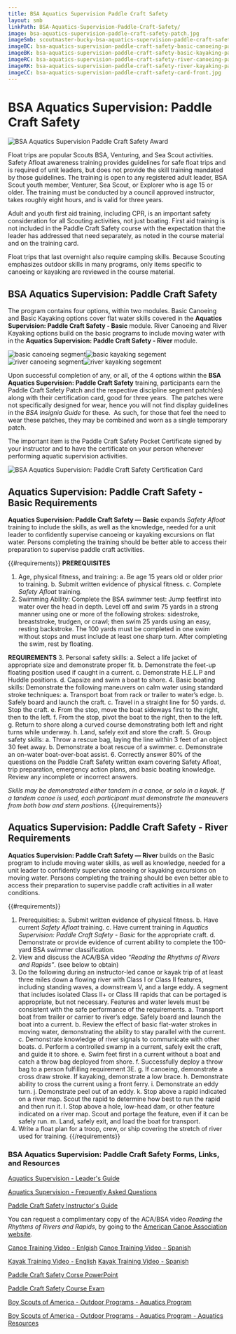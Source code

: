 ```yaml
---
title: BSA Aquatics Supervision Paddle Craft Safety
layout: smb
linkPath: BSA-Aquatics-Supervision-Paddle-Craft-Safety/
image: bsa-aquatics-supervision-paddle-craft-safety-patch.jpg
imageSmb: scoutmaster-bucky-bsa-aquatics-supervision-paddle-craft-safety.jpg
imageBC: bsa-aquatics-supervision-paddle-craft-safety-basic-canoeing-patch-segment.png
imageBK: bsa-aquatics-supervision-paddle-craft-safety-basic-kayaking-patch-segment.png
imageRC: bsa-aquatics-supervision-paddle-craft-safety-river-canoeing-patch-segment.png
imageRK: bsa-aquatics-supervision-paddle-craft-safety-river-kayaking-patch-segment.png
imageCC: bsa-aquatics-supervision-paddle-craft-safety-card-front.jpg
---
```


# BSA Aquatics Supervision: Paddle Craft Safety

<div class="D(f) Fxd(c)--s">
<div class="Ta(c) Pt(1em)--s">

![BSA Aquatics Supervision Paddle Craft Safety Award]({{imageSmb}})
</div><div>

Float trips are popular Scouts BSA, Venturing, and Sea Scout activities. Safety Afloat awareness training provides guidelines for safe float trips and is required of unit leaders, but does not provide the skill training mandated by those guidelines. The training is open to any registered adult leader, BSA Scout youth member, Venturer, Sea Scout, or Explorer who is age 15 or older. The training must be conducted by a council approved instructor, takes roughly eight hours, and is valid for three years.

Adult and youth first aid training, including CPR, is an important safety consideration for all Scouting activities, not just boating. First aid training is not included in the Paddle Craft Safety course with the expectation that the leader has addressed that need separately, as noted in the course material and on the training card.

Float trips that last overnight also require camping skills. Because Scouting emphasizes outdoor skills in many programs, only items specific to canoeing or kayaking are reviewed in the course material.

</div></div>

## BSA Aquatics Supervision: Paddle Craft Safety
The program contains four options, within two modules. Basic Canoeing and Basic Kayaking options cover flat water skills covered in the **Aquatics Supervision: Paddle Craft Safety - Basic** module. River Canoeing and River Kayaking options build on the basic programs to include moving water with in the **Aquatics Supervision: Paddle Craft Safety - River** module.

![basic canoeing segment]({{imageBC}})![basic kayaking segement]({{imageBK}})![river canoeing segment]({{imageRC}})![river kayaking segement]({{imageRK}})

Upon successful completion of any, or all, of the 4 options within the **BSA Aquatics Supervision: Paddle Craft Safety** training, participants earn the Paddle Craft Safety Patch and the respective discipline segment patch(es) along with their certification card, good for three years.  The patches were not specifically designed for wear, hence you will not find display guidelines in the *BSA Insignia Guide* for these.  As such, for those that feel the need to wear these patches, they may be combined and worn as a single temporary patch.

<div class="D(f) Fxd(c)--s">
<div>The important item is the Paddle Craft Safety Pocket Certificate signed by your instructor and to have the certificate on your person whenever performing aquatic supervision activities.</div>
<div class="Ta(c) Pt(1em)--s">

![BSA Aquatics Supervision: Paddle Craft Safety Certification Card]({{imageCC}})
</div></div>

## Aquatics Supervision: Paddle Craft Safety - Basic Requirements
**Aquatics Supervision: Paddle Craft Safety — Basic** expands *Safety Afloat* training to include the skills, as well as the knowledge, needed for a unit leader to confidently supervise canoeing or kayaking excursions on flat water. Persons completing the training should be better able to access their preparation to supervise paddle craft activities.

{{#requirements}}
**PREREQUISITES**
1. Age, physical fitness, and training:
     a. Be age 15 years old or older prior to training.
     b. Submit written evidence of physical fitness.
     c. Complete *Safety Afloat* training.
2. Swimming Ability:
     Complete the BSA swimmer test: Jump feetfirst into water over the head in depth. Level off and swim 75 yards in a strong manner using one or more of the following strokes: sidestroke, breaststroke, trudgen, or crawl; then swim 25 yards using an easy, resting backstroke. The 100 yards must be completed in one swim without stops and must include at least one sharp turn. After completing the swim, rest by floating.

**REQUIREMENTS**
3. Personal safety skills:
     a. Select a life jacket of appropriate size and demonstrate proper fit.
     b. Demonstrate the feet-up floating position used if caught in a current.
     c. Demonstrate H.E.L.P and Huddle positions.
     d. Capsize and swim a boat to shore.
4. Basic boating skills: Demonstrate the following maneuvers on calm water using standard stroke techniques:
     a. Transport boat from rack or trailer to water’s edge.
     b. Safely board and launch the craft.
     c. Travel in a straight line for 50 yards.
     d. Stop the craft.
     e. From the stop, move the boat sideways first to the right, then to the left.
     f. From the stop, pivot the boat to the right, then to the left.
     g. Return to shore along a curved course demonstrating both left and right turns while underway.
     h. Land, safely exit and store the craft.
5. Group safety skills:
     a. Throw a rescue bag, laying the line within 3 feet of an object 30 feet away.
     b. Demonstrate a boat rescue of a swimmer.
     c. Demonstrate an on-water boat-over-boat assist.
6. Correctly answer 80% of the questions on the Paddle Craft Safety written exam covering Safety Afloat, trip preparation, emergency action plans, and basic boating knowledge. Review any incomplete or incorrect answers.

*Skills may be demonstrated either tandem in a canoe, or solo in a kayak. If a tandem canoe is used, each participant must demonstrate the maneuvers from both bow and stern positions.*
{{/requirements}}

## Aquatics Supervision: Paddle Craft Safety - River Requirements
**Aquatics Supervision: Paddle Craft Safety — River** builds on the Basic program to include moving water skills, as well as knowledge, needed for a unit leader to confidently supervise canoeing or kayaking excursions on moving water. Persons completing the training should be even better able to access their preparation to supervise paddle craft activities in all water conditions.

{{#requirements}}
1. Prerequisities:
     a. Submit written evidence of physical fitness.
     b. Have current *Safety Afloat* training.
     c. Have current training in *Aquatics Supervision: Paddle Craft Safety - Basic* for the appropriate craft.
     d. Demonstrate or provide evidence of current ability to complete the 100-yard BSA swimmer classification.
2. View and discuss the ACA/BSA video *“Reading the Rhythms of Rivers and Rapids”*. (see below to obtain)
3. Do the following during an instructor-led canoe or kayak trip of at least three miles down a flowing river with Class I or Class II features, including standing waves, a downstream V, and a large eddy. A segment that includes isolated Class II+ or Class III rapids that can be portaged is appropriate, but not necessary. Features and water levels must be consistent with the safe performance of the requirements.
     a. Transport boat from trailer or carrier to river’s edge. Safely board and launch the boat into a current.
     b. Review the effect of basic flat-water strokes in moving water, demonstrating the ability to stay parallel with the current.
     c. Demonstrate knowledge of river signals to communicate with other boats.
     d. Perform a controlled swamp in a current, safely exit the craft, and guide it to shore.
     e. Swim feet first in a current without a boat and catch a throw bag deployed from shore.
     f. Successfully deploy a throw bag to a person fulfilling requirement 3E.
     g. If canoeing, demonstrate a cross draw stroke. If kayaking, demonstrate a low brace.
     h. Demonstrate ability to cross the current using a front ferry.
     i. Demonstrate an eddy turn.
     j. Demonstrate peel out of an eddy.
     k. Stop above a rapid indicated on a river map. Scout the rapid to determine how best to run the rapid and then run it.
     l. Stop above a hole, low-head dam, or other feature indicated on a river map. Scout and portage the feature, even if it can be safely run.
     m. Land, safely exit, and load the boat for transport.
4. Write a float plan for a troop, crew, or ship covering the stretch of river used for training.
{{/requirements}}

### BSA Aquatics Supervision: Paddle Craft Safety Forms, Links, and Resources

[Aquatics Supervision - Leader's Guide](https://filestore.scouting.org/filestore/Outdoor%20Program/Aquatics/pdf/Aquatics_34346.pdf)

[Aquatics Supervision - Frequently Asked Questions](https://filestore.scouting.org/filestore/Outdoor%20Program/Aquatics/pdf/aquaticssupervisionfaq.pdf)

[Paddle Craft Safety Instructor's Guide](https://filestore.scouting.org/filestore/Outdoor%20Program/Aquatics/pdf/430-501.pdf)

You can request a complimentary copy of the ACA/BSA video *Reading the Rhythms of Rivers and Rapids*, by going to the [American Canoe Association website](http://www.americancanoe.org/page/BSADVD).

[Canoe Training Video - Enlgish](https://youtu.be/fGiWzRrM-us)
[Canoe Training Video - Spanish](https://www.youtube.com/watch?v=POdZR7-WwT4)

[Kayak Training Video - English](https://youtu.be/T2jIRRBXhB0)
[Kayak Training Video - Spanish](https://www.youtube.com/watch?v=_pSgUdVYyzE)

[Paddle Craft Safety Corse PowerPoint](http://www.scouting.org/filestore/Outdoor%20Program/Aquatics/ppt/430-502.ppt)

[Paddle Craft Safety Course Exam](http://www.scouting.org/filestore/Outdoor%20Program/Aquatics/pdf/430-503.pdf)

[Boy Scouts of America - Outdoor Programs - Aquatics Program](https://www.scouting.org/outdoor-programs/aquatics/)

[Boy Scouts of America - Outdoor Programs - Aquatics Program - Aquatics Resources](https://www.scouting.org/outdoor-programs/aquatics/forms/)

